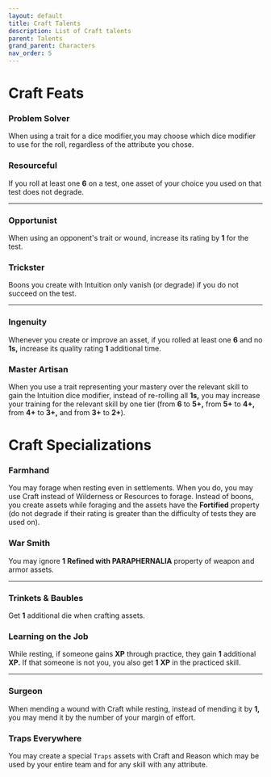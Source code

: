 ```yaml
---
layout: default
title: Craft Talents
description: List of Craft talents
parent: Talents
grand_parent: Characters
nav_order: 5
---
```


# Craft Feats

### Problem Solver

When using a trait for a dice modifier,you may choose which dice modifier to use for the roll, regardless of the attribute you chose.

### Resourceful

If you roll at least one **6** on a test, one asset of your choice you used on that test does not degrade.

---

### Opportunist

When using an opponent's trait or wound, increase its rating by **1** for the test.

### Trickster

Boons you create with Intuition only vanish (or degrade) if you do not succeed on the test.

---

### Ingenuity

Whenever you create or improve an asset, if you rolled at least one **6** and no **1s,** increase its quality rating **1** additional time.

### Master Artisan

When you use a trait representing your mastery over the relevant skill to gain the Intuition dice modifier, instead of re-rolling all **1s,** you may increase your training for the relevant skill by one tier (from **6** to **5+,** from **5+** to **4+,** from **4+** to **3+,** and from **3+** to **2+**).



# Craft Specializations

### Farmhand

You may forage when resting even in settlements. When you do, you may use Craft instead of Wilderness or Resources to forage. Instead of boons, you create assets while foraging and the assets have the **Fortified** property (do not degrade if their rating is greater than the difficulty of tests they are used on).

### War Smith

You may ignore **1** **Refined with PARAPHERNALIA** property of weapon and armor assets.

---

### Trinkets & Baubles

Get **1** additional die when crafting assets.

### Learning on the Job

While resting, if someone gains **XP** through practice, they gain **1** additional **XP.** If that someone is not you, you also get **1** **XP** in the practiced skill.

---

### Surgeon

When mending a wound with Craft while resting, instead of mending it by **1,** you may mend it by the number of your margin of effort.

### Traps Everywhere

You may create a special `Traps` assets with Craft and Reason which may be used by your entire team and for any skill with any attribute.
